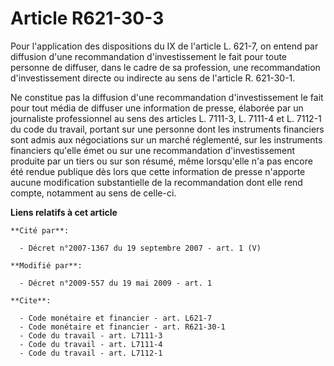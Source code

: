 # Article R621-30-3

Pour l'application des dispositions du IX de l'article L. 621-7, on entend par diffusion d'une recommandation
d'investissement le fait pour toute personne de diffuser, dans le cadre de sa profession, une recommandation d'investissement
directe ou indirecte au sens de l'article R. 621-30-1. 

Ne constitue pas la diffusion d'une recommandation d'investissement le fait pour tout média de diffuser une information de
presse, élaborée par un journaliste professionnel au sens des articles L. 7111-3, L. 7111-4 et L. 7112-1 du code du travail,
portant sur une personne dont les instruments financiers sont admis aux négociations sur un marché réglementé, sur les
instruments financiers qu'elle émet ou sur une recommandation d'investissement produite par un tiers ou sur son résumé, même
lorsqu'elle n'a pas encore été rendue publique dès lors que cette information de presse n'apporte aucune modification
substantielle de la recommandation dont elle rend compte, notamment au sens de celle-ci.

**Liens relatifs à cet article**

	**Cité par**:

	  - Décret n°2007-1367 du 19 septembre 2007 - art. 1 (V)

	**Modifié par**:

	  - Décret n°2009-557 du 19 mai 2009 - art. 1

	**Cite**:

	  - Code monétaire et financier - art. L621-7
	  - Code monétaire et financier - art. R621-30-1
	  - Code du travail - art. L7111-3
	  - Code du travail - art. L7111-4
	  - Code du travail - art. L7112-1
